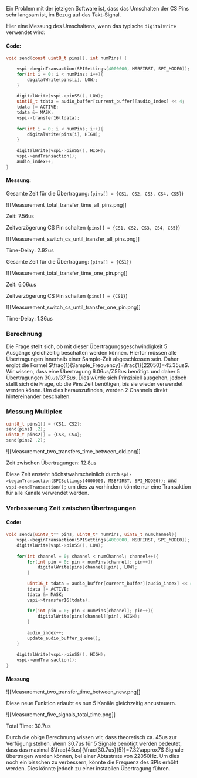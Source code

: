 
Ein Problem mit der jetzigen Software ist, dass das Umschalten der CS Pins sehr langsam ist, im Bezug auf das Takt-Signal.

Hier eine Messung des Umschaltens, wenn das typische `digitalWrite` verwendet wird:

#### Code:
```c
void send(const uint8_t pins[], int numPins) {

	vspi->beginTransaction(SPISettings(4000000, MSBFIRST, SPI_MODE0));
	for(int i = 0; i < numPins; i++){
		digitalWrite(pins[i], LOW);
	}
	
	digitalWrite(vspi->pinSS(), LOW);
	uint16_t tdata = audio_buffer[current_buffer][audio_index] << 4;
	tdata |= ACTIVE;
	tdata &= MASK;
	vspi->transfer16(tdata);
	
	for(int i = 0; i < numPins; i++){
		digitalWrite(pins[i], HIGH);
	}
	
	digitalWrite(vspi->pinSS(), HIGH);
	vspi->endTransaction();
	audio_index++;
}
``` 


#### Messung:

Gesamte Zeit für die Übertragung: (`pins[] = {CS1, CS2, CS3, CS4, CS5}`)

![[Measurement_total_transfer_time_all_pins.png]]

Zeit: 7.56us

Zeitverzögerung CS Pin schalten (`pins[] = {CS1, CS2, CS3, CS4, CS5}`)

![[Measurement_switch_cs_until_transfer_all_pins.png]]

Time-Delay: 2.92us

Gesamte Zeit für die Übertragung: (`pins[] = {CS1}`)

![[Measurement_total_transfer_time_one_pin.png]]

Zeit: 6.06u.s

Zeitverzögerung CS Pin schalten (`pins[] = {CS1}`)

![[Measurement_switch_cs_until_transfer_one_pin.png]]

Time-Delay: 1.36us



### Berechnung

Die Frage stellt sich, ob mit dieser Übertragungsgeschwindigkeit 5 Ausgänge gleichzeitig beschalten werden können. Hierfür müssen alle Übertragungen innerhalb einer Sample-Zeit abgeschlossen sein. Daher ergibt die Formel $\frac{1}{Sample_Frequency}=\frac{1}{22050}=45.35us$. Wir wissen, dass eine Übertragung $6.06us/7.56us$ benötigt. und daher 5 Übertragungen $30.us/37.8us$. Dies würde sich Prinzipiell ausgehen, jedoch stellt sich die Frage, ob die Pins Zeit benötigen, bis sie wieder verwendet werden könne. Um dies herauszufinden, werden 2 Channels direkt hintereinander beschalten.


### Messung Multiplex

```c
uint8_t pins1[] = {CS1, CS2};
send(pins1 ,2);
uint8_t pins2[] = {CS3, CS4};
send(pins2 ,2);
```


![[Measurement_two_transfers_time_between_old.png]]

Zeit zwischen Übertragungen: 12.8us

Diese Zeit ensteht höchstwahrscheinlich durch `spi->beginTransaction(SPISettings(4000000, MSBFIRST, SPI_MODE0));` und `vspi->endTransaction();` um dies zu verhindern könnte nur eine Transaktion für alle Kanäle verwendet werden.

### Verbesserung Zeit zwischen Übertragungen

#### Code:
```c
void send2(uint8_t** pins, uint8_t* numPins, uint8_t numChannel){
	vspi->beginTransaction(SPISettings(4000000, MSBFIRST, SPI_MODE0));
	digitalWrite(vspi->pinSS(), LOW);
	
	for(int channel = 0; channel < numChannel; channel++){
		for(int pin = 0; pin < numPins[channel]; pin++){
			digitalWrite(pins[channel][pin], LOW);
		}
		
		uint16_t tdata = audio_buffer[current_buffer][audio_index] << 4;
		tdata |= ACTIVE;
		tdata &= MASK;
		vspi->transfer16(tdata);
		
		for(int pin = 0; pin < numPins[channel]; pin++){
			digitalWrite(pins[channel][pin], HIGH);
		}
		
		audio_index++;
		update_audio_buffer_queue();
	}
	
	digitalWrite(vspi->pinSS(), HIGH);
	vspi->endTransaction();
}
```

#### Messung

![[Measurement_two_transfer_time_between_new.png]]



Diese neue Funktion erlaubt es nun 5 Kanäle gleichzeitig anzusteuern.

![[Measurement_five_signals_total_time.png]]

Total Time: 30.7us

Durch die obige Berechnung wissen wir, dass theoretisch ca. 45us zur Verfügung stehen. Wenn 30.7us für 5 Signale benötigt werden bedeutet, dass das maximal $\frac{45us}{\frac{30.7us}{5}}=7.32\approx7$ Signale übertragen werden können, bei einer Abtastrate von 22050Hz. Um dies noch ein bisschen zu verbessern, könnte die Frequenz des SPIs erhöht werden. Dies könnte jedoch zu einer instabilen Übertragung führen.